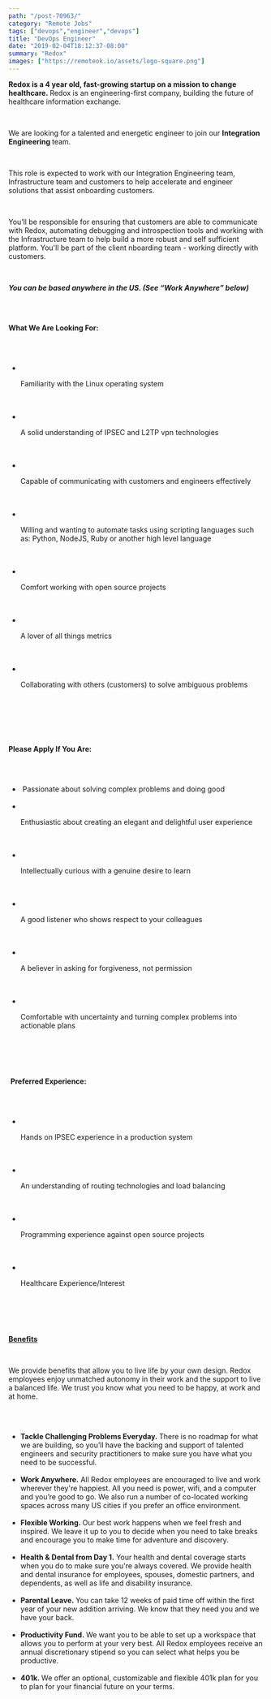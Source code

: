 ```yaml
---
path: "/post-70963/"
category: "Remote Jobs"
tags: ["devops","engineer","devops"]
title: "DevOps Engineer"
date: "2019-02-04T18:12:37-08:00"
summary: "Redox"
images: ["https://remoteok.io/assets/logo-square.png"]
---
```


<p><strong>Redox is a 4 year old, fast-growing startup on a mission to change healthcare.&nbsp;</strong>Redox is an engineering-first company, building the future of healthcare information exchange.&nbsp;</p><br /><p>We are looking for a talented and energetic engineer to join our&nbsp;<strong>Integration Engineering&nbsp;</strong>team.</p><br /><p>This role is expected to work with our Integration Engineering team, Infrastructure team and customers to help accelerate and engineer solutions that assist onboarding customers.&nbsp;</p><br /><p>You&rsquo;ll be responsible for ensuring that customers are able to communicate with Redox, automating debugging and introspection tools and working with the Infrastructure team to help build a more robust and self sufficient platform.&nbsp;You'll be part of the client nboarding team - working directly with customers.&nbsp;&nbsp;</p><br /><p><em><strong>You can be based anywhere in the US. (See &ldquo;Work Anywhere&rdquo; below)</strong></em></p><br /><br /><p><strong>What We Are Looking For:</strong></p><br /><ul><br /><li><br /><p>Familiarity with the Linux operating system</p><br /></li><br /><li><br /><p>A solid understanding of IPSEC and L2TP vpn technologies</p><br /></li><br /><li><br /><p>Capable of communicating with customers and engineers effectively</p><br /></li><br /><li><br /><p>Willing and wanting to automate tasks using scripting languages such as: Python, NodeJS, Ruby or another high level language</p><br /></li><br /><li><br /><p>Comfort working with open source projects</p><br /></li><br /><li><br /><p>A lover of all things metrics</p><br /></li><br /><li><br /><p>Collaborating with others (customers) to solve ambiguous problems</p><br /></li><br /></ul><br /><br /><p><strong>Please Apply If You Are:</strong></p><br /><ul><br /><li>&nbsp;Passionate about solving complex problems and doing good</li><br /><li><br /><p>Enthusiastic about creating an elegant and delightful user experience</p><br /></li><br /><li><br /><p>Intellectually curious with a genuine desire to learn</p><br /></li><br /><li><br /><p>A good listener who shows respect to your colleagues</p><br /></li><br /><li><br /><p>A believer in asking for forgiveness, not permission</p><br /></li><br /><li><br /><p>Comfortable with uncertainty and turning complex problems into actionable plans</p><br /></li><br /></ul><br /><p>&nbsp;<strong>Preferred Experience:</strong></p><br /><ul><br /><li><br /><p>Hands on IPSEC experience in a production system</p><br /></li><br /><li><br /><p>An understanding of routing technologies and load balancing</p><br /></li><br /><li><br /><p>Programming experience against open source projects</p><br /></li><br /><li><br /><p>Healthcare Experience/Interest</p><br /></li><br /></ul><br /><p><strong><u>Benefits</u></strong></p><br /><p>We provide benefits that allow you to live life by your own design. Redox employees enjoy unmatched autonomy in their work and the support to live a balanced life. We trust you know what you need to be happy, at work and at home.</p><br /><ul><br /><li><strong>Tackle Challenging Problems Everyday.&nbsp;</strong>There is no roadmap for what we are building, so you&rsquo;ll have the backing and support of talented engineers and security practitioners to make sure you have what you need to be successful.</li><br /><li><strong>Work Anywhere.</strong>&nbsp;All Redox employees are encouraged to live and work wherever they're happiest. All you need is power, wifi, and a computer and you&rsquo;re good to go. We also run a number of co-located working spaces across many US cities if you prefer an office environment.</li><br /><li><strong>Flexible Working.&nbsp;</strong>Our best work happens when we feel fresh and inspired. We leave it up to you to decide when you need to take breaks and encourage you to make time for adventure and discovery.</li><br /><li><strong>Health &amp; Dental from Day 1.</strong>&nbsp;Your health and dental coverage starts when you do to make sure you're always covered. We provide health and dental insurance for employees, spouses, domestic partners, and dependents, as well as life and disability insurance.</li><br /><li><strong>Parental Leave.&nbsp;</strong>You can take 12 weeks of paid time off within the first year of your new addition arriving. We know that they need you and we have your back.</li><br /><li><strong>Productivity Fund.&nbsp;</strong>We want you to be able to set up a workspace that allows you to perform at your very best. All Redox employees receive an annual discretionary stipend so you can select what helps you be productive.</li><br /><li><strong>401k.&nbsp;</strong>We offer an optional, customizable and flexible 401k plan for you to plan for your financial future on your terms.</li><br /></ul>
